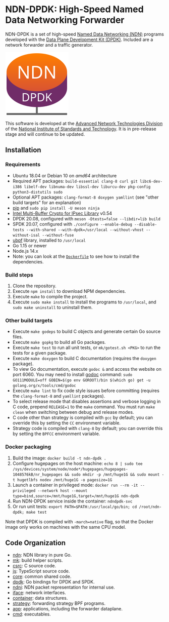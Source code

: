 # NDN-DPDK: High-Speed Named Data Networking Forwarder

NDN-DPDK is a set of high-speed [Named Data Networking (NDN)](https://named-data.net/) programs developed with the [Data Plane Development Kit (DPDK)](https://www.dpdk.org/).
Included are a network forwarder and a traffic generator.

![NDN-DPDK logo](docs/NDN-DPDK-logo.svg)

This software is developed at the [Advanced Network Technologies Division](https://www.nist.gov/itl/antd) of the [National Institute of Standards and Technology](https://www.nist.gov/).
It is in pre-release stage and will continue to be updated.

## Installation

### Requirements

* Ubuntu 18.04 or Debian 10 on *amd64* architecture
* Required APT packages: `build-essential clang-8 curl git libc6-dev-i386 libelf-dev libnuma-dev libssl-dev liburcu-dev pkg-config python3-distutils sudo`
* Optional APT packages: `clang-format-8 doxygen yamllint`
  (see "other build targets" for an explanation)
* [pip](https://pip.pypa.io/en/stable/installing/) and `sudo pip install -U meson ninja`
* [Intel Multi-Buffer Crypto for IPsec Library](https://github.com/intel/intel-ipsec-mb) v0.54
* DPDK 20.08, configured with `meson -Dtests=false --libdir=lib build`
* SPDK 20.07, configured with `./configure --enable-debug --disable-tests --with-shared --with-dpdk=/usr/local --without-vhost --without-isal --without-fuse`
* [ubpf](https://github.com/iovisor/ubpf/tree/089f6279752adfb01386600d119913403ed326ee/vm) library, installed to `/usr/local`
* Go 1.15 or newer
* Node.js 14.x
* Note: you can look at the [`Dockerfile`](Dockerfile) to see how to install the dependencies.

### Build steps

1. Clone the repository.
2. Execute `npm install` to download NPM dependencies.
3. Execute `make` to compile the project.
4. Execute `sudo make install` to install the programs to `/usr/local`, and `sudo make uninstall` to uninstall them.

### Other build targets

* Execute `make godeps` to build C objects and generate certain Go source files.
* Execute `make gopkg` to build all Go packages.
* Execute `make test` to run all unit tests, or `mk/gotest.sh <PKG>` to run the tests for a given package.
* Execute `make doxygen` to build C documentation (requires the `doxygen` package).
* To view Go documentation, execute `godoc &` and access the website on port 6060.
  You may need to install [godoc](https://pkg.go.dev/golang.org/x/tools/cmd/godoc?tab=doc) command: `sudo GO111MODULE=off GOBIN=$(go env GOROOT)/bin $(which go) get -u golang.org/x/tools/cmd/godoc`
* Execute `make lint` to fix code style issues before committing (requires the `clang-format-8` and `yamllint` packages).
* To select release mode that disables assertions and verbose logging in C code, prepend `RELEASE=1` to the `make` command.
  You must run `make clean` when switching between debug and release modes.
* C code other than strategy is compiled with `gcc` by default; you can override this by setting the `CC` environment variable.
* Strategy code is compiled with `clang-8` by default; you can override this by setting the `BPFCC` environment variable.

### Docker packaging

1. Build the image: `docker build -t ndn-dpdk .`
2. Configure hugepages on the host machine: `echo 8 | sudo tee /sys/devices/system/node/node*/hugepages/hugepages-1048576kB/nr_hugepages && sudo mkdir -p /mnt/huge1G && sudo mount -t hugetlbfs nodev /mnt/huge1G -o pagesize=1G`
3. Launch a container in privileged mode: `docker run --rm -it --privileged --network host --mount type=bind,source=/mnt/huge1G,target=/mnt/huge1G ndn-dpdk`
4. Run NDN-DPDK service inside the container: `ndndpdk-svc`
5. Or run unit tests: `export PATH=$PATH:/usr/local/go/bin; cd /root/ndn-dpdk; make test`

Note that DPDK is compiled with `-march=native` flag, so that the Docker image only works on machines with the same CPU model.

## Code Organization

* [ndn](ndn): NDN library in pure Go.
* [mk](mk): build helper scripts.
* [csrc](csrc): C source code.
* [js](js): TypeScript source code.
* [core](core): common shared code.
* [dpdk](dpdk): Go bindings for DPDK and SPDK.
* [ndni](ndni): NDN packet representation for internal use.
* [iface](iface): network interfaces.
* [container](container): data structures.
* [strategy](strategy): forwarding strategy BPF programs.
* [app](app): applications, including the forwarder dataplane.
* [cmd](cmd): executables.
